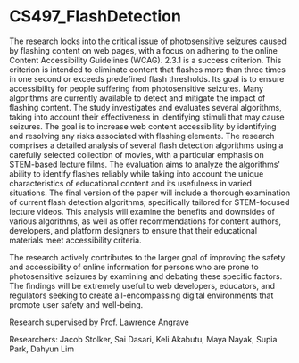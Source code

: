 # CS497_FlashDetection

The research looks into the critical issue of photosensitive seizures caused by flashing content on web pages, with a focus on adhering to the online Content Accessibility Guidelines (WCAG). 2.3.1 is a success criterion. This criterion is intended to eliminate content that flashes more than three times in one second or exceeds predefined flash thresholds. Its goal is to ensure accessibility for people suffering from photosensitive seizures. Many algorithms are currently available to detect and mitigate the impact of flashing content. The study investigates and evaluates several algorithms, taking into account their effectiveness in identifying stimuli that may cause seizures. The goal is to increase web content accessibility by identifying and resolving any risks associated with flashing elements. The research comprises a detailed analysis of several flash detection algorithms using a carefully selected collection of movies, with a particular emphasis on STEM-based lecture films. The evaluation aims to analyze the algorithms' ability to identify flashes reliably while taking into account the unique characteristics of educational content and its usefulness in varied situations. The final version of the paper will include a thorough examination of current flash detection algorithms, specifically tailored for STEM-focused lecture videos. This analysis will examine the benefits and downsides of various algorithms, as well as offer recommendations for content authors, developers, and platform designers to ensure that their educational materials meet accessibility criteria.
 
The research actively contributes to the larger goal of improving the safety and accessibility of online information for persons who are prone to photosensitive seizures by examining and debating these specific factors. The findings will be extremely useful to web developers, educators, and regulators seeking to create all-encompassing digital environments that promote user safety and well-being.

Research supervised by Prof. Lawrence Angrave

Researchers: 
Jacob Stolker, Sai Dasari, Keli Akabutu, Maya Nayak, Supia Park, Dahyun Lim
